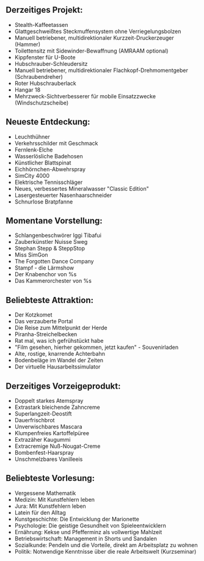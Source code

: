 ## Derzeitiges Projekt:

* Stealth-Kaffeetassen
* Glattgeschweißtes Steckmuffensystem ohne Verriegelungsbolzen
* Manuell betriebener, multidirektionaler Kurzzeit-Druckerzeuger (Hammer)
* Toilettensitz mit Sidewinder-Bewaffnung (AMRAAM optional)
* Kippfenster für U-Boote
* Hubschrauber-Schleudersitz
* Manuell betriebener, multidirektionaler Flachkopf-Drehmomentgeber (Schraubendreher)
* Roter Hubschrauberlack
* Hangar 18
* Mehrzweck-Sichtverbesserer für mobile Einsatzzwecke (Windschutzscheibe)


## Neueste Entdeckung: 

* Leuchthühner
* Verkehrsschilder mit Geschmack
* Fernlenk-Elche
* Wasserlösliche Badehosen
* Künstlicher Blattspinat
* Eichhörnchen-Abwehrspray
* SimCity 4000
* Elektrische Tennisschläger
* Neues, verbessertes Mineralwasser "Classic Edition"
* Lasergesteuerter Nasenhaarschneider
* Schnurlose Bratpfanne


## Momentane Vorstellung:

* Schlangenbeschwörer Iggi Tibafui
* Zauberkünstler Nuisse Sweg
* Stephan Stepp & SteppStop
* Miss SimGon
* The Forgotten Dance Company
* Stampf - die Lärmshow
* Der Knabenchor von %s
* Das Kammerorchester von %s


## Beliebteste Attraktion:

* Der Kotzkomet
* Das verzauberte Portal
* Die Reise zum Mittelpunkt der Herde
* Piranha-Streichelbecken
* Rat mal, was ich gefrühstückt habe
* "Film gesehen, hierher gekommen, jetzt kaufen" - Souvenirladen
* Alte, rostige, knarrende Achterbahn
* Bodenbeläge im Wandel der Zeiten
* Der virtuelle Hausarbeitssimulator


## Derzeitiges Vorzeigeprodukt:

* Doppelt starkes Atemspray
* Extrastark bleichende Zahncreme
* Superlangzeit-Deostift
* Dauerfrischbrot
* Unverwischbares Mascara
* Klumpenfreies Kartoffelpüree
* Extrazäher Kaugummi
* Extracremige Nuß-Nougat-Creme
* Bombenfest-Haarspray
* Unschmelzbares Vanilleeis


## Beliebteste Vorlesung:

* Vergessene Mathematik
* Medizin: Mit Kunstfehlern leben
* Jura: Mit Kunstfehlern leben
* Latein für den Alltag
* Kunstgeschichte: Die Entwicklung der Marionette
* Psychologie: Die geistige Gesundheit von Spieleentwicklern
* Ernährung: Kekse und Pfefferminz als vollwertige Mahlzeit
* Betriebswirtschaft: Management in Shorts und Sandalen
* Sozialkunde: Pendeln und die Vorteile, direkt am Arbeitsplatz zu wohnen
* Politik: Notwendige Kenntnisse über die reale Arbeitswelt (Kurzseminar)
